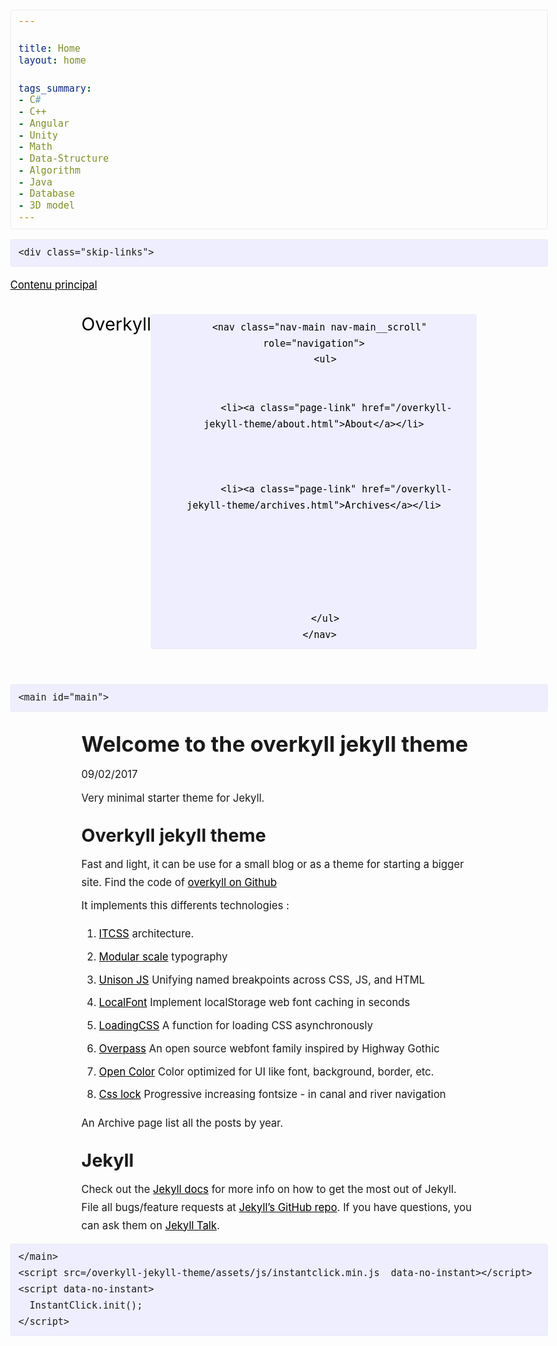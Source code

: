 ```yaml
---

title: Home
layout: home

tags_summary:
- C#
- C++
- Angular
- Unity
- Math
- Data-Structure
- Algorithm
- Java
- Database
- 3D model
---
```



<!DOCTYPE html>
<html lang="en">

  <head itemscope itemtype="http://schema.org/WebSite">
  <link href="http://gmpg.org/xfn/11" rel="profile">
  <meta http-equiv="X-UA-Compatible" content="IE=edge">
  <meta charset="utf-8">
  <meta name="viewport" content="width=device-width, initial-scale=1">
  <link rel="alternate" type="application/rss+xml" title="Overkyll RSS Feed" href="/overkyll-jekyll-theme/feed/"/>
  <link rel="canonical" href="/overkyll-jekyll-theme/">

  <title>Home</title>
  <meta name="description" content="Write an awesome description for your new site here. You can edit this line in _config.yml. It will appear in your document head meta (for Google search results) and in your feed.xml site description.
">

  <style type="text/css">
    
    @media screen and (min-width: 0){head{font-family:"usn-small 0"}body:after{content:"usn-small - min-width: 0"}}@media screen and (min-width: 56.25em){head{font-family:"usn-medium 56.25em"}body:after{content:"usn-medium - min-width: 56.25em"}}head{clear:both}head title{font-family:"usn-small 0,usn-medium 56.25em"}body:after{display:none}*[data-usn-if]{display:none}body{font-family:-apple-system,system,sans-serif;font-size:1em;line-height:1.728}h3,h2{line-height:1.2}h1{line-height:1}h6,.h6{font-size:.8333333333em}h5,.h5{font-size:1em}h4,.h4{font-size:1.2em}h3,.h3{font-size:1.44em}h2,.h2{font-size:1.728em}h1,.h1{font-size:2.0736em}@media only screen and (min-width: 56.313em){body{font-size:1em;font-size:calc( 1em + ( (1.2 - 1) / 1 ) * (100vw - 56.25rem) / (75 - 56.25) )}}@media only screen and (min-width: 75.063em){body{font-size:1.44em;font-size:calc( 1.2em + ( (1.44 - 1.2) / 1.2 ) * (100vw - 75rem) / (112.5 - 75) )}}@media only screen and (min-width: 112.563em){body{font-size:1.728em;font-size:calc( 1.44em + ( (2.0736 - 1.44) / 1.44 ) * (100vw - 112.5rem) / (150 - 112.5) )}}@media only screen and (min-width: 150.063em){body{font-size:2.0736em;font-size:calc( 2.0736em + ( (2.48832 - 2.0736) / 2.0736 ) * (100vw - 150rem) / (200 - 150) )}}h1,.h1,h2,.h2,h3,.h3,label,legend{font-family:-apple-system,system,sans-serif}h1,.h1,h2,.h2,h3,.h3{word-wrap:break-word;margin-top:1em;margin-bottom:.5em}h1 small,h1 .small,.h1 small,.h1 .small,h2 small,h2 .small,.h2 small,.h2 .small,h3 small,h3 .small,.h3 small,.h3 .small{font-size:65%}h4,.h4,h5,.h5,h6,.h6{margin-top:.5em;margin-bottom:.5em}h4 small,h4 .small,.h4 small,.h4 .small,h5 small,h5 .small,.h5 small,.h5 .small,h6 small,h6 .small,.h6 small,.h6 .small{font-size:75%}h1,h2,h3,h4,h5,h6{color:currentColor}h1,h1 a,h1 a:visited,h2,h2 a,h2 a:visited,h3,h3 a,h3 a:visited,h4,h4 a,h4 a:visited,h5,h5 a,h5 a:visited,h6,h6 a,h6 a:visited{color:currentColor;text-decoration:none}h1 a:hover,h2 a:hover,h3 a:hover,h4 a:hover,h5 a:hover,h6 a:hover{text-decoration:underline}p{margin:0 0 .5em}/*! normalize.css v3.0.3 | MIT License | github.com/necolas/normalize.css */html{font-family:sans-serif;-ms-text-size-adjust:100%;-webkit-text-size-adjust:100%}body{margin:0}article,aside,details,figcaption,figure,footer,header,hgroup,main,menu,nav,section,summary{display:block}audio,canvas,progress,video{display:inline-block;vertical-align:baseline}audio:not([controls]){display:none;height:0}[hidden],template{display:none}a{background-color:transparent}a:active,a:hover{outline:0}abbr[title]{border-bottom:1px dotted}b,strong{font-weight:bold}dfn{font-style:italic}mark{background:#ff0;color:#000}small{font-size:80%}sub,sup{font-size:75%;line-height:0;position:relative;vertical-align:baseline}sup{top:-0.5em}sub{bottom:-0.25em}img{border:0}svg:not(:root){overflow:hidden}figure{margin:1em 40px}hr{box-sizing:content-box;height:0}pre{overflow:auto}code,kbd,pre,samp{font-family:monospace, monospace;font-size:1em}button,input,optgroup,select,textarea{color:inherit;font:inherit;margin:0}button{overflow:visible}button,select{text-transform:none}button,html input[type="button"],input[type="reset"],input[type="submit"]{-webkit-appearance:button;cursor:pointer}button[disabled],html input[disabled]{cursor:default}button::-moz-focus-inner,input::-moz-focus-inner{border:0;padding:0}input{line-height:normal}input[type="checkbox"],input[type="radio"]{box-sizing:border-box;padding:0}input[type="number"]::-webkit-inner-spin-button,input[type="number"]::-webkit-outer-spin-button{height:auto}input[type="search"]{-webkit-appearance:textfield;box-sizing:content-box}input[type="search"]::-webkit-search-cancel-button,input[type="search"]::-webkit-search-decoration{-webkit-appearance:none}fieldset{border:1px solid #c0c0c0;margin:0 2px;padding:0.35em 0.625em 0.75em}legend{border:0;padding:0}textarea{overflow:auto}optgroup{font-weight:bold}table{border-collapse:collapse;border-spacing:0}td,th{padding:0}html,body{box-sizing:border-box;margin:0}*,*:before,*:after{box-sizing:inherit}img{max-width:100%;height:auto;vertical-align:middle;border:0;-ms-interpolation-mode:bicubic}.img--no-max{max-width:none}figure>img{display:block}figcaption{font-size:.8333333333em}iframe,embed,object,video{max-width:100%}a{text-decoration:underline;color:#000}a:visited{color:#000}a:hover{text-decoration:none}a:focus{outline:thin dotted}a:hover,a:active{outline:none}ul,ol{margin-bottom:1em}ul li,ol li{margin-bottom:0.5rem}.list-unstyled,.list-inline{padding-left:0;list-style:none}.list-inline>li{display:inline-block;margin:0 -5px 0 0}dl{margin-top:0;margin-bottom:1em}dt,dd{line-height:1.44}dt{font-weight:bold}dd{margin-left:0}blockquote,blockquote p,q{color:#495057}blockquote{padding-left:.5em;font-size:1.2em;letter-spacing:-1px;border-left:4px solid #495057}blockquote>:last-child{margin-bottom:0}blockquote cite{display:block;color:#212529}blockquote cite:before{content:"\2014 \0020"}blockquote cite a,blockquote cite a:visited{color:#212529}pre,code{font-size:15px;border:1px solid #e9ecef;border-radius:3px;background-color:#eef}code{padding:1px 5px}pre{overflow-x:scroll;padding:8px 12px}pre>code{padding-right:0;padding-left:0;border:0}table{width:100%;table-layout:fixed;border:1px solid #ccc}table>thead>tr>th,table>thead>tr>td,table>tbody>tr>th,table>tbody>tr>td,table>tfoot>tr>th,table>tfoot>tr>td{border:1px solid #ccc}table>thead>tr>th,table>thead>tr>td{border-bottom-width:2px}.page{padding-bottom:4em}.page,.wrapper{margin-right:auto;margin-left:auto;max-width:100%}.wrapper{padding-right:1em;padding-left:1em;max-width:40em}.grid{display:grid;grid-template-columns:repeat(auto-fill, minmax(8em, 1fr));grid-gap:2vmin;margin-bottom:1em}/*! system-font.css v1.1.0 | CC0-1.0 License | github.com/jonathantneal/system-font-face */@font-face{font-family:system;font-style:normal;font-weight:300;src:local(".SFNSText-Light"),local(".HelveticaNeueDeskInterface-Light"),local(".LucidaGrandeUI"),local("Segoe UI Light"),local("Ubuntu Light"),local("Roboto-Light"),local("DroidSans"),local("Tahoma")}@font-face{font-family:system;font-style:italic;font-weight:300;src:local(".SFNSText-LightItalic"),local(".HelveticaNeueDeskInterface-Italic"),local(".LucidaGrandeUI"),local("Segoe UI Light Italic"),local("Ubuntu Light Italic"),local("Roboto-LightItalic"),local("DroidSans"),local("Tahoma")}@font-face{font-family:system;font-style:normal;font-weight:400;src:local(".SFNSText-Regular"),local(".HelveticaNeueDeskInterface-Regular"),local(".LucidaGrandeUI"),local("Segoe UI"),local("Ubuntu"),local("Roboto-Regular"),local("DroidSans"),local("Tahoma")}@font-face{font-family:system;font-style:italic;font-weight:400;src:local(".SFNSText-Italic"),local(".HelveticaNeueDeskInterface-Italic"),local(".LucidaGrandeUI"),local("Segoe UI Italic"),local("Ubuntu Italic"),local("Roboto-Italic"),local("DroidSans"),local("Tahoma")}@font-face{font-family:system;font-style:normal;font-weight:500;src:local(".SFNSText-Medium"),local(".HelveticaNeueDeskInterface-MediumP4"),local(".LucidaGrandeUI"),local("Segoe UI Semibold"),local("Ubuntu Medium"),local("Roboto-Medium"),local("DroidSans-Bold"),local("Tahoma Bold")}@font-face{font-family:system;font-style:italic;font-weight:500;src:local(".SFNSText-MediumItalic"),local(".HelveticaNeueDeskInterface-MediumItalicP4"),local(".LucidaGrandeUI"),local("Segoe UI Semibold Italic"),local("Ubuntu Medium Italic"),local("Roboto-MediumItalic"),local("DroidSans-Bold"),local("Tahoma Bold")}@font-face{font-family:system;font-style:normal;font-weight:700;src:local(".SFNSText-Bold"),local(".HelveticaNeueDeskInterface-Bold"),local(".LucidaGrandeUI"),local("Segoe UI Bold"),local("Ubuntu Bold"),local("Roboto-Bold"),local("DroidSans-Bold"),local("Tahoma Bold")}@font-face{font-family:system;font-style:italic;font-weight:700;src:local(".SFNSText-BoldItalic"),local(".HelveticaNeueDeskInterface-BoldItalic"),local(".LucidaGrandeUI"),local("Segoe UI Bold Italic"),local("Ubuntu Bold Italic"),local("Roboto-BoldItalic"),local("DroidSans-Bold"),local("Tahoma Bold")}.skip-links{position:absolute;top:0;width:100%}.skip-links a{position:absolute;overflow:hidden;display:inline-block;clip:rect(1px, 1px, 1px, 1px);padding:0.5em;background:black;color:white;text-decoration:none}.skip-links a:focus{position:static;overflow:visible;clip:auto}.site-header{position:relative;margin-bottom:2em;padding:0 1em;text-align:center;color:#000;z-index:0}.site-header-top{display:flex;flex-direction:column;justify-content:space-between;align-items:center;padding:.5em 1em;width:100%;background:transparent}@media only screen and (min-width: 56.313em){.site-header-top__align{flex-direction:row;align-items:baseline}}.site-header-hero{padding:0;color:#fff;background-size:cover;background-position:center center;background-color:#495057;background-image:linear-gradient(to top, #495057 0%, #212529 100%)}.site-header-hero .wrapper{display:flex;justify-content:center;align-items:center;min-height:40vmin}.site-header-hero a{text-decoration:none;color:currentColor}.site-header-hero a:visited{color:currentColor}.site-header-hero::after{position:absolute;top:0;left:0;bottom:0;content:'';width:100%;height:100%;background:rgba(0,0,0,0.3);z-index:-1;opacity:1;transition:opacity 1500ms ease-in-out}.site-header.b-lazy::after{opacity:1}.site-header-background{position:absolute;top:0;left:0;object-fit:cover;z-index:-1;width:100%;height:100%;opacity:1;transition:opacity 1500ms ease-in-out}.site-title{display:block;margin:0;font-size:1.728em;line-height:1;color:currentColor;text-decoration:none}.site-title-hero{display:inline-block;padding:.5em;font-size:2.0736em;font-weight:300}.site-title-link{color:currentColor;text-decoration:none}.site-title-link,.site-title-link:visited{color:currentColor}.site-information{margin:0}.site-slogan{text-align:center;color:#fff}.exergue{margin-top:-2em;padding:1em;width:100%;text-align:center;color:#fff;background:#212529}.exergue small{display:block;clear:both;width:100%}.exergue a{color:#fff}.exergue a:hover{text-decoration:none}nav ul{list-style:none}nav a{text-decoration:none}.nav-main ul{margin:0;padding:.1666666667em 0 .5em;min-width:100%;list-style:none;text-align:left}@media only screen and (min-width: 56.313em){.wrapper--flex .nav-main ul{text-align:right}}.nav-main li{display:inline-block;text-align:center;margin:0;padding:0.2rem 1.6rem 0}.nav-main a{font-weight:bold}.nav-main a+.nav-main a{margin-left:1em}.nav-main__scroll{overflow-y:hidden;height:40px}@media only screen and (max-width: 37.437em){.nav-main__scroll{width:100vw}}.nav-main__scroll ul{display:block;overflow-y:hidden;overflow-x:auto;padding-bottom:100px;white-space:nowrap;text-align:center}

  </style>
  <script>
    /*
loadCSS: load a CSS file asynchronously.
[c]2015 @scottjehl, Filament Group, Inc.
Licensed MIT
*/
(function(w){
  "use strict";
  /* exported loadCSS */
  w.loadCSS = function( href, before, media ){
    // Arguments explained:
    // `href` [REQUIRED] is the URL for your CSS file.
    // `before` [OPTIONAL] is the element the script should use as a reference for injecting our stylesheet <link> before
      // By default, loadCSS attempts to inject the link after the last stylesheet or script in the DOM. However, you might desire a more specific location in your document.
    // `media` [OPTIONAL] is the media type or query of the stylesheet. By default it will be 'all'
    var ss = w.document.createElement( "link" );
    var ref;
    if( before ){
      ref = before;
    }
    else if( w.document.querySelectorAll ){
      var refs = w.document.querySelectorAll(  "style,link[rel=stylesheet],script" );
      // No need to check length. This script has a parent element, at least
      ref = refs[ refs.length - 1];
    }
    else {
      ref = w.document.getElementsByTagName( "script" )[ 0 ];
    }

    var sheets = w.document.styleSheets;
    ss.rel = "stylesheet";
    ss.href = href;
    // temporarily set media to something inapplicable to ensure it'll fetch without blocking render
    ss.media = "only x";

    // Inject link
      // Note: the ternary preserves the existing behavior of "before" argument, but we could choose to change the argument to "after" in a later release and standardize on ref.nextSibling for all refs
      // Note: `insertBefore` is used instead of `appendChild`, for safety re: http://www.paulirish.com/2011/surefire-dom-element-insertion/
    ref.parentNode.insertBefore( ss, ( before ? ref : ref.nextSibling ) );
    // A method (exposed on return object for external use) that mimics onload by polling until document.styleSheets until it includes the new sheet.
    ss.onloadcssdefined = function( cb ){
      var defined;
      for( var i = 0; i < sheets.length; i++ ){
        if( sheets[ i ].href && sheets[ i ].href === ss.href ){
          defined = true;
        }
      }
      if( defined ){
        cb();
      } else {
        setTimeout(function() {
          ss.onloadcssdefined( cb );
        });
      }
    };

    // once loaded, set link's media back to `all` so that the stylesheet applies once it loads
    ss.onloadcssdefined(function() {
      ss.media = media || "all";
    });
    return ss;
  };
}(this));

    loadCSS("/overkyll-jekyll-theme/assets/css/main.css");
    !function(){"use strict";function e(e,t,n){e.addEventListener?e.addEventListener(t,n,!1):e.attachEvent&&e.attachEvent("on"+t,n)}function t(e){return window.localStorage&&localStorage.font_css_cache&&localStorage.font_css_cache_file===e}function n(){if(window.localStorage&&window.XMLHttpRequest)if(t(o))c(localStorage.font_css_cache);else{var n=new XMLHttpRequest;n.open("GET",o,!0),e(n,"load",function(){4===n.readyState&&(c(n.responseText),localStorage.font_css_cache=n.responseText,localStorage.font_css_cache_file=o)}),n.send()}else{var a=document.createElement("link");a.href=o,a.rel="stylesheet",a.type="text/css",document.getElementsByTagName("head")[0].appendChild(a),document.cookie="font_css_cache";}}function c(e){var t=document.createElement("style");t.innerHTML=e,document.getElementsByTagName("head")[0].appendChild(t),document.getElementsByTagName("html")[0].className+=' font-loaded'}var o="/assets/css/font.css";window.localStorage&&localStorage.font_css_cache||document.cookie.indexOf("font_css_cache")>-1?n():e(window,"load",n)}();

  </script>
  <noscript><link rel="stylesheet" href="/overkyll-jekyll-theme/assets/css/main.css"></noscript>

<meta name="theme-color" content="#000">

</head>


  <body class="page" itemscope itemtype="http://schema.org/WebPage">

    <div class="skip-links">
  <a href="#main">Contenu principal</a>
</div>
<header class="site-header" role="banner">
  <div class="site-header-top site-header-top__align wrapper">
      <p class="site-logo">
        <a class="site-title" href="/overkyll-jekyll-theme/">Overkyll</a>
      </p>

      <nav class="nav-main nav-main__scroll" role="navigation">
        <ul>
          
            
            <li><a class="page-link" href="/overkyll-jekyll-theme/about.html">About</a></li>
            
          
            
            <li><a class="page-link" href="/overkyll-jekyll-theme/archives.html">Archives</a></li>
            
          
            
          
            
          
        </ul>
      </nav>
  </div>

</header>


    <main id="main">
      

<section class="post wrapper">
  <h1><a href="/overkyll-jekyll-theme/2017/02/09/welcome-to-jekyll.html">Welcome to the overkyll jekyll theme</a></h1>
  <p class="post-meta">09/02/2017</p>
  <p>Very minimal starter theme for Jekyll.</p>

<h2 id="overkyll-jekyll-theme">Overkyll jekyll theme</h2>

<p>Fast and light, it can be use for a small blog or as a theme for starting a bigger site. Find the code of <a href="https://github.com/bertrandkeller/overkyll-jekyll-theme">overkyll on Github</a></p>

<p>It implements this differents technologies :</p>

<ol>
  <li><a href="http://itcss.io/">ITCSS</a> architecture.</li>
  <li><a href="http://www.modularscale.com/">Modular scale</a> typography</li>
  <li><a href="http://bjork24.github.io/Unison/">Unison JS</a> Unifying named breakpoints across CSS, JS, and HTML</li>
  <li><a href="https://jaicab.com/localFont/">LocalFont</a> Implement localStorage web font caching in seconds</li>
  <li><a href="https://github.com/filamentgroup/loadCSS">LoadingCSS</a> A function for loading CSS asynchronously</li>
  <li><a href="http://overpassfont.org/">Overpass</a> An open source webfont family inspired by Highway Gothic</li>
  <li><a href="https://yeun.github.io/open-color/">Open Color</a> Color optimized for UI like font, background, border, etc.</li>
  <li><a href="https://fvsch.com/code/css-locks/">Css lock</a> Progressive increasing fontsize - in canal and river navigation</li>
</ol>

<p>An Archive page list all the posts by year.</p>

<h2 id="jekyll">Jekyll</h2>

<p>Check out the <a href="http://jekyllrb.com/docs/home">Jekyll docs</a> for more info on how to get the most out of Jekyll. File all bugs/feature requests at <a href="https://github.com/jekyll/jekyll">Jekyll’s GitHub repo</a>. If you have questions, you can ask them on <a href="https://talk.jekyllrb.com/">Jekyll Talk</a>.</p>


</section>






    </main>
    <script src=/overkyll-jekyll-theme/assets/js/instantclick.min.js  data-no-instant></script>
    <script data-no-instant>
      InstantClick.init();
    </script>
  </body>
</html>